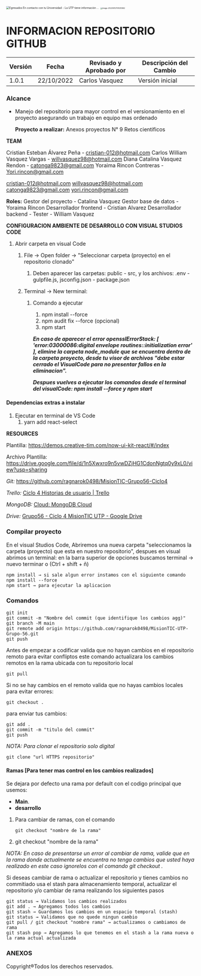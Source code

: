 <img src="https://external-content.duckduckgo.com/iu/?u=https%3A%2F%2Fmedia.utp.edu.co%2Fegresados%2Fimagenes%2FLOGO%2520UTP(2).png&f=1&nofb=1" alt="Egresados En contacto con tu Universidad :: La UTP tiene información ..." style="zoom:50%;" />  <img src="C:\Users\willv\AppData\Roaming\Typora\typora-user-images\image-20220812151635962.png" alt="image-20220812151635962" style="zoom: 33%;" />

# INFORMACION REPOSITORIO GITHUB


| Versión | Fecha      | Revisado y Aprobado por | Descripción del Cambio |
| ------- | ---------- | ----------------------- | ---------------------- |
| 1.0.1   | 22/10/2022 | Carlos Vasquez          | Versión inicial        |



### Alcance
- Manejo del repositorio para mayor control en el versionamiento en el proyecto asegurando un trabajo en equipo mas ordenado 

  **Proyecto a realizar:**  Anexos proyectos N° 9 Retos cientificos 
  
  

**TEAM**

Cristian Esteban Álvarez Peña - cristian-012@hotmail.com
Carlos William Vasquez Vargas - willvasquez98@hotmail.com
Diana Catalina Vasquez Rendon - catonga9823@gmail.com
Yoraima Rincon Contreras - Yori.rincon@gmail.com

cristian-012@hotmail.com willvasquez98@hotmail.com catonga9823@gmail.com yori.rincon@gmail.com

**Roles:**
Gestor del proyecto - Catalina Vasquez
Gestor base de datos - Yoraima Rincon
Desarrollador frontend - Cristian Alvarez
Desarrollador backend - 
Tester - William Vasquez  



**CONFIGURACION AMBIENTE DE DESARROLLO CON VISUAL STUDIOS CODE**

1. Abrir carpeta en visual Code

   1. File → Open folder → "Seleccionar carpeta (proyecto) en el repositorio clonado"

      1. Deben aparecer las carpetas: public - src, y los archivos: .env - gulpfile.js, jsconfig.json - package.json

   2. Terminal → New terminal:

      1. Comando a ejecutar

         1. npm install --force
         2. npm audit fix --force (opcional)
         3. npm start

         ***En caso de aparecer el error opensslErrorStack: [ 'error:03000086:digital envelope routines::initialization error' ], elimine la carpeta node_module que se encuentra dentro de la carpeta proyecto, desde tu visor de archivos "debe estar cerrado el VisualCode para no presentar fallos en la eliminacion".***

         ***Despues vuelves a ejecutar los comandos desde el terminal del visualCode: npm install --force y npm start***

<title> </title>

<h4>Dependencias extras a instalar</h4>

1. Ejecutar en terminal de VS Code
   1. yarn add react-select



**RESOURCES**

Plantilla: https://demos.creative-tim.com/now-ui-kit-react/#/index

Archivo Plantilla: https://drive.google.com/file/d/1n5Xwxro9n5vwDZjHG1CdonNgtq0y9xL0/view?usp=sharing

*Git:*	https://github.com/ragnarok0498/MisionTIC-Grupo56-Ciclo4

*Trello:* [Ciclo 4 Historias de usuario | Trello](https://trello.com/b/uRMb3dO6/ciclo-4-historias-de-usuario)

*MongoDB:* [Cloud: MongoDB Cloud](https://cloud.mongodb.com/v2/63113c3ebe931c3fd4983a13#clusters)

*Drive:* [Grupo56 - Ciclo 4 MisionTIC UTP - Google Drive](https://drive.google.com/drive/u/1/folders/1TKoDheO8NKdNl992GmfRbK5Ku8AW6xSl)



### Compilar proyecto

En el visual Studios Code, Abriremos una nueva carpeta "seleccionamos la carpeta (proyecto) que esta en nuestro repositorio", despues en visual abrimos un terminal: en la barra superior de opciones buscamos terminal → nuevo terminar o (Ctrl + shift + ñ)

```
npm install → si sale algun error instamos con el siguiente comando 
npm install --force
npm start → para ejecutar la aplicacion
```



### Comandos



```
git init
git commit -m "Nombre del commit (que identifique los cambios agg)"
git branch -M main
git remote add origin https://github.com/ragnarok0498/MisionTIC-UTP-Grupo-56.git
git push
```

Antes de empezar a codificar valida que no hayan cambios en el repositorio remoto para evitar confliptos este comando actualizara los cambios remotos en la rama ubicada con tu repositorio local

```
git pull
```

Si no se hay cambios en el remoto valida que no hayas cambios locales para evitar errores:

```
git checkout .
```

para enviar tus cambios:

```
git add .
git commit -m "titulo del commit"
git push
```

*NOTA: Para clonar el repositorio solo digital*

```
git clone "url HTTPS repositorio"
```



#### Ramas [Para tener mas control en los cambios realizados]

Se dejara por defecto una rama por default con el codigo principal que usemos:

* **Main**.
* **desarrollo**

1. Para cambiar de ramas, con el comando

   ```
   git checkout "nombre de la rama"
   ```

   

2.  git checkout "nombre de la rama"

*NOTA: En caso de presentarse un error al cambiar de rama, valide que en la rama donde actualmente se encuentra no tenga cambios que usted haya realizado en este caso ignorelos con el comando git checkout .*



Si deseas cambiar de rama o actualizar el repositorio y tienes cambios no commitiado usa el stash para almacenamiento temporal, actualizar el repositorio y/o cambiar de rama realizando los siguientes pasos

```
git status → Validamos los cambios realizados
git add . → Agregamos todos los cambios
git stash → Guardamos los cambios en un espacio temporal (stash)
git status → Validamos que no quede ningun cambio
git pull / git checkout "nombre rama" → actualizamos o cambiamos de rama 
git stash pop → Agregamos lo que tenemos en el stash a la rama nueva o la rama actual actualizada
```





### ANEXOS





Copyright®Todos los derechos reservados.